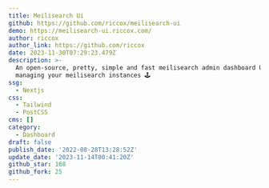 ```yaml
---
title: Meilisearch Ui
github: https://github.com/riccox/meilisearch-ui
demo: https://meilisearch-ui.riccox.com/
author: riccox
author_link: https://github.com/riccox
date: 2023-11-30T07:29:23.479Z
description: >-
  An open-source, pretty, simple and fast meilisearch admin dashboard UI for
  managing your meilisearch instances 🕹
ssg:
  - Nextjs
css:
  - Tailwind
  - PostCSS
cms: []
category:
  - Dashboard
draft: false
publish_date: '2022-08-28T13:28:52Z'
update_date: '2023-11-14T00:41:20Z'
github_star: 168
github_fork: 25
---
```

